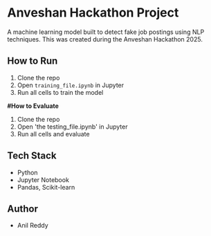 # Anveshan Hackathon Project

A machine learning model built to detect fake job postings using NLP techniques. This was created during the Anveshan Hackathon 2025.

## How to Run

1. Clone the repo
2. Open `training_file.ipynb` in Jupyter
3. Run all cells to train the model

**#How to Evaluate**

1. Clone the repo
2. Open 'the testing_file.ipynb' in Jupyter
3. Run all cells and evaluate
   
## Tech Stack

- Python
- Jupyter Notebook
- Pandas, Scikit-learn

## Author

- Anil Reddy
